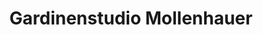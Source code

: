 ---
title: "Gardinenstudio Mollenhauer"
url: /bremervoerde/gardinenstudio-mollenhauer/
shop: Möbel
---